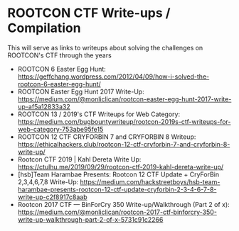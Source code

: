 # ROOTCON CTF Write-ups / Compilation
This will serve as links to writeups about solving the challenges on ROOTCON's CTF through the years

- ROOTCON 6 Easter Egg Hunt: https://geffchang.wordpress.com/2012/04/09/how-i-solved-the-rootcon-6-easter-egg-hunt/
- ROOTCON Easter Egg Hunt 2017 Write-Up: https://medium.com/@monliclican/rootcon-easter-egg-hunt-2017-write-up-af5a12833a32
- ROOTCON 13 / 2019's CTF Writeups for Web Category: https://medium.com/bugbountywriteup/rootcon-2019s-ctf-writeups-for-web-category-753abe95fe15
- ROOTCON 12 CTF CRYFORBIN 7 and CRYFORBIN 8 Writeup: https://ethicalhackers.club/rootcon-12-ctf-cryforbin-7-and-cryforbin-8-write-up/
- Rootcon CTF 2019 | Kahl Dereta Write Up: https://ctulhu.me/2019/09/29/rootcon-ctf-2019-kahl-dereta-write-up/
- [hsb]Team Harambae Presents: Rootcon 12 CTF Update + CryForBin 2,3,4,6,7,8 Write-Up: https://medium.com/hackstreetboys/hsb-team-harambae-presents-rootcon-12-ctf-update-cryforbin-2-3-4-6-7-8-write-up-c2f8917c8aab
- Rootcon 2017 CTF — BinForCry 350 Write-up/Walkthrough (Part 2 of x): https://medium.com/@monliclican/rootcon-2017-ctf-binforcry-350-write-up-walkthrough-part-2-of-x-5731c91c2266
